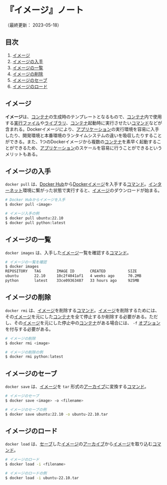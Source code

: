 # 『イメージ』ノート

（最終更新： 2023-05-18）


## 目次

1. [イメージ](#イメージ)
1. [イメージの入手](#イメージの入手)
1. [イメージの一覧](#イメージの一覧)
1. [イメージの削除](#イメージの削除)
1. [イメージのセーブ](#イメージのセーブ)
1. [イメージのロード](#イメージのロード)


## イメージ

**イメージ**は、[コンテナ](./container.md#コンテナ)の生成時のテンプレートとなるもので、[コンテナ](./container.md#コンテナ)内で使用する[実行ファイル](../../../../computer/software/_/chapters/file_system.md#実行ファイル)や[ライブラリ](../../../../computer/software/_/chapters/package.md#ライブラリ)、[コンテナ](./container.md#コンテナ)起動時に実行させたい[コマンド](../../../../computer/linux/_/chapters/basic_command.md#コマンド)などが含まれる。Dockerイメージにより、[アプリケーション](../../../../computer/software/_/chapters/software.md#応用ソフトウェア)の実行環境を容易に入手したり、開発環境と本番環境のランタイムシステムの違いを吸収したりすることができる。また、1つのDockerイメージから複数の[コンテナ](./container.md#コンテナ)を素早く起動することができるため、[アプリケーション](../../../../computer/software/_/chapters/software.md#応用ソフトウェア)のスケールを容易に行うことができるというメリットもある。


## イメージの入手

`docker pull` は、[Docker Hub](./docker.md#docker-hub)から[Dockerイメージ](#イメージ)を入手する[コマンド](../../../../computer/linux/_/chapters/basic_command.md#コマンド)。[インターネット](../../../../network/_/chapters/network.md#インターネット)環境に繋がった状態で実行すると、[イメージ](#イメージ)のダウンロードが始まる。

```sh
# Docker Hubからイメージを入手
$ docker pull <image>

# イメージ入手の例
$ docker pull ubuntu:22.10
$ docker pull python:latest
```


## イメージの一覧

`docker images` は、入手した[イメージ](#イメージ)一覧を確認する[コマンド](../../../../computer/linux/_/chapters/basic_command.md#コマンド)。

```sh
# イメージの一覧を確認
$ docker images
REPOSITORY   TAG       IMAGE ID       CREATED          SIZE
ubuntu       22.10     10c2f4041af1   4 weeks ago      70.2MB
python       latest    33ce09363487   33 hours ago     925MB
```


## イメージの削除

`docker rmi` は、[イメージ](#イメージ)を削除する[コマンド](../../../../computer/linux/_/chapters/basic_command.md#コマンド)。[イメージ](#イメージ)を削除するためには、その[イメージ](#イメージ)を元にした[コンテナ](./container.md#コンテナ)を全て停止するか削除する必要がある。ただし、その[イメージ](#イメージ)を元にした停止中の[コンテナ](./container.md#コンテナ)がある場合には、 `-f` [オプション](../../../../computer/linux/_/chapters/basic_command.md#オプション)を付与する必要がある。

```sh
# イメージの削除
$ docker rmi <image>

# イメージの削除の例
$ docker rmi python:latest
```


## イメージのセーブ

`docker save` は、[イメージ](#イメージ)を `tar` 形式の[アーカイブ](../../../../computer/software/_/chapters/multimedia.md#アーカイブ)に変換する[コマンド](../../../../computer/linux/_/chapters/basic_command.md#コマンド)。

```sh
# イメージのセーブ
$ docker save <image> -o <filename>

# イメージのセーブの例
$ docker save ubuntu:22.10 -o ubuntu-22.10.tar
```


## イメージのロード

`docker load` は、[セーブ](#イメージのセーブ)した[イメージ](#イメージ)の[アーカイブ](../../../../computer/software/_/chapters/multimedia.md#アーカイブ)から[イメージ](#イメージ)を取り込む[コマンド](../../../../computer/linux/_/chapters/basic_command.md#コマンド)。

```sh
# イメージのロード
$ docker load -i <filename>

# イメージのロードの例
$ docker load -i ubuntu-22.10.tar
```
